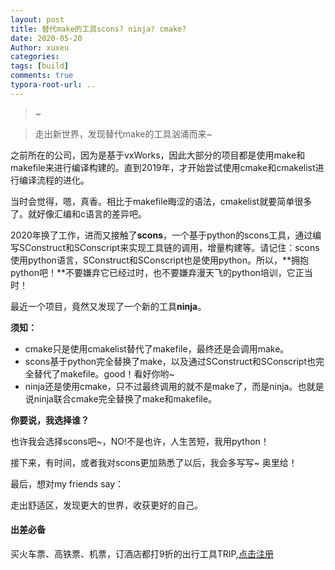 ```yaml
---
layout: post
title: 替代make的工具scons? ninja? cmake?
date: 2020-05-20
Author: xuxeu
categories: 
tags: [build]
comments: true
typora-root-url: ..
---
```


> ~

> 走出新世界，发现替代make的工具汹涌而来~

之前所在的公司，因为是基于vxWorks，因此大部分的项目都是使用make和makefile来进行编译构建的。直到2019年，才开始尝试使用cmake和cmakelist进行编译流程的进化。

当时会觉得，嗯，真香。相比于makefile晦涩的语法，cmakelist就要简单很多了。就好像汇编和c语言的差异吧。

2020年换了工作，进而又接触了**scons**，一个基于python的scons工具，通过编写SConstruct和SConscript来实现工具链的调用，增量构建等。请记住：scons使用python语言，SConstruct和SConscript也是使用python。所以，**拥抱python吧！**不要嫌弃它已经过时，也不要嫌弃漫天飞的python培训，它正当时！

最近一个项目，竟然又发现了一个新的工具**ninja**。

**须知：**

- cmake只是使用cmakelist替代了makefile，最终还是会调用make。
- scons基于python完全替换了make，以及通过SConstruct和SConscript也完全替代了makefile。good！看好你哟~
- ninja还是使用cmake，只不过最终调用的就不是make了，而是ninja。也就是说ninja联合cmake完全替换了make和makefile。

**你要说，我选择谁？**

也许我会选择scons吧~，NO!不是也许，人生苦短，我用python！

接下来，有时间，或者我对scons更加熟悉了以后，我会多写写~ 奥里给！

最后，想对my friends say：

走出舒适区，发现更大的世界，收获更好的自己。

#### 出差必备

买火车票、高铁票、机票，订酒店都打9折的出行工具TRIP,[点击注册](https://h5.itrip.world/#/register/6tpd1Z)